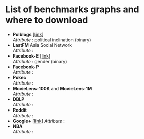 # List of benchmarks graphs and where to download

- **Polblogs** [[link]](https///)  
*Attribute* : political inclination (binary)
- **LastFM** Asia Social Network   
*Attribute* :
- **Facebook-E** [[link]](https://snap.stanford.edu/data/ego-Facebook.html)  
*Attribute* : gender (binary)
- **Facebook-P**  
*Attribute* :
- **Pokec**  
*Attribute* :
- **MovieLens-100K** and **MovieLens-1M**  
*Attribute* :
- **DBLP**  
*Attribute* :
- **Reddit**  
*Attribute* :
- **Google+** [[link]](https://snap.stanford.edu/data/ego-Gplus.html)
*Attribute* :
- **NBA**  
*Attribute* :
